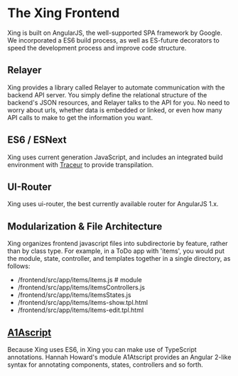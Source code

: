 # The Xing Frontend

Xing is built on AngularJS, the well-supported SPA framework by Google.  We incorporated a ES6 build process, as well as ES-future decorators to speed the development process and improve code structure.

## Relayer

Xing provides a library called Relayer to automate communication with the backend API server. You simply define the relational structure of the backend's JSON resources, and Relayer talks to the API for you. No need to worry about urls, whether data is embedded or linked, or even how many API calls to make to get the information you want.

## ES6 / ESNext

Xing uses current generation JavaScript, and includes an integrated build environment with [Traceur](https://github.com/google/traceur-compiler) to provide transpilation.

## UI-Router

Xing uses ui-router, the best currently available router for AngularJS 1.x. 

## Modularization & File Architecture

Xing organizes frontend javascript files into subdirectorie by feature, rather than by class type.  For example, in a ToDo app with 'items', you would put the module, state, controller, and templates together in a single directory, as follows:

* /frontend/src/app/items/items.js   # module
* /frontend/src/app/items/itemsControllers.js
* /frontend/src/app/items/itemsStates.js
* /frontend/src/app/items/items-show.tpl.html
* /frontend/src/app/items/items-edit.tpl.html

## [A1Ascript](https://github.com/hannahhoward/a1atscript)

Because Xing uses ES6, in Xing you can make use of TypeScript annotations.  Hannah Howard's module A1Atscript provides an Angular 2-like syntax for annotating components, states, controllers and so forth.
